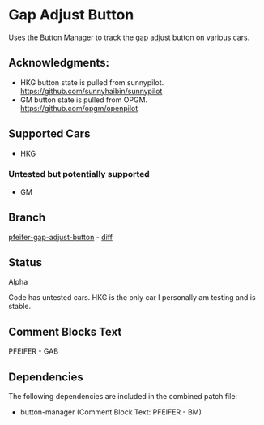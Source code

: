 # Gap Adjust Button
Uses the Button Manager to track the gap adjust button on various cars.

## Acknowledgments:
* HKG button state is pulled from sunnypilot. https://github.com/sunnyhaibin/sunnypilot
* GM button state is pulled from OPGM. https://github.com/opgm/openpilot

## Supported Cars
* HKG

### Untested but potentially supported
* GM

## Branch
[pfeifer-gap-adjust-button](https://github.com/pfeiferj/openpilot/tree/pfeifer-gap-adjust-button)
\-
[diff](https://github.com/commaai/openpilot/compare/master...pfeiferj:openpilot:pfeifer-gap-adjust-button)

## Status
Alpha

Code has untested cars. HKG is the only car I personally am testing and is stable.

## Comment Blocks Text
PFEIFER - GAB

## Dependencies
The following dependencies are included in the combined patch file:
* button-manager (Comment Block Text: PFEIFER - BM)
